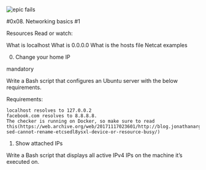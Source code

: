 ![epic fails](https://s3.amazonaws.com/intranet-projects-files/holbertonschool-sysadmin_devops/285/s7kpNYq.png)

#0x08. Networking basics #1

Resources
Read or watch:

What is localhost
What is 0.0.0.0
What is the hosts file
Netcat examples

0. Change your home IP

mandatory

Write a Bash script that configures an Ubuntu server with the below requirements.

Requirements:

    localhost resolves to 127.0.0.2
    facebook.com resolves to 8.8.8.8.
    The checker is running on Docker, so make sure to read this(https://web.archive.org/web/20171117023601/http://blog.jonathanargentiero.com/docker-sed-cannot-rename-etcsedl8ysxl-device-or-resource-busy/)

1. Show attached IPs

Write a Bash script that displays all active IPv4 IPs on the machine it’s executed on.